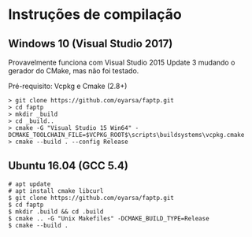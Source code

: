 # Instruções de compilação

## Windows 10 (Visual Studio 2017)
Provavelmente funciona com Visual Studio 2015 Update 3 mudando o gerador do CMake,
mas não foi testado.

Pré-requisito: Vcpkg e Cmake (2.8+)

    > git clone https://github.com/oyarsa/faptp.git
    > cd faptp
    > mkdir _build
    > cd _build..
    > cmake -G "Visual Studio 15 Win64" -DCMAKE_TOOLCHAIN_FILE=$VCPKG_ROOT$\scripts\buildsystems\vcpkg.cmake
    > cmake --build . --config Release

## Ubuntu 16.04 (GCC 5.4)

    # apt update
    # apt install cmake libcurl
    $ git clone https://github.com/oyarsa/faptp.git
    $ cd faptp
    $ mkdir .build && cd .build
    $ cmake .. -G "Unix Makefiles" -DCMAKE_BUILD_TYPE=Release
    $ cmake --build .
